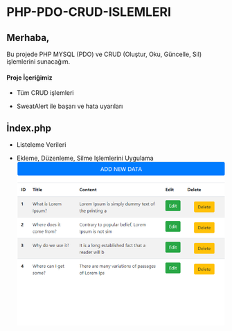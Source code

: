 # PHP-PDO-CRUD-ISLEMLERI
## Merhaba,

Bu projede PHP MYSQL (PDO) ve CRUD (Oluştur, Oku, Güncelle, Sil) işlemlerini sunacağım.

#### Proje İçeriğimiz

* Tüm CRUD işlemleri

* SweatAlert ile başarı ve hata uyarıları

## İndex.php

* Listeleme Verileri

- Ekleme, Düzenleme, Silme Işlemlerini Uygulama
 ![alt text](https://github.com/barisiceny/PHP-PDO-CRUD-ISLEMLERI/blob/main/img/crud-homepage.png?raw=true)
